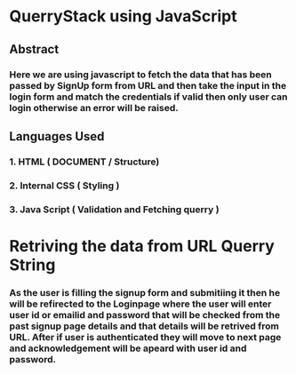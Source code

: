 # QuerryStack using JavaScript

## Abstract
### Here we are using javascript to fetch the data that has been passed by SignUp form from URL and then take the input in the login form and match the credentials if valid then only user can login otherwise an error will be raised. 

## Languages Used
### 1. HTML ( DOCUMENT / Structure)
### 2. Internal CSS ( Styling )
### 3. Java Script ( Validation and Fetching querry )

# Retriving the data from URL Querry String
### As the user is filling the signup form and submitiing it then he will be refirected to the Loginpage where the user will enter user id or emailid and password that will be checked from the past signup page details and that details will be retrived from URL. After if user is authenticated they will move to next page and acknowledgement will be apeard with user id and password.

